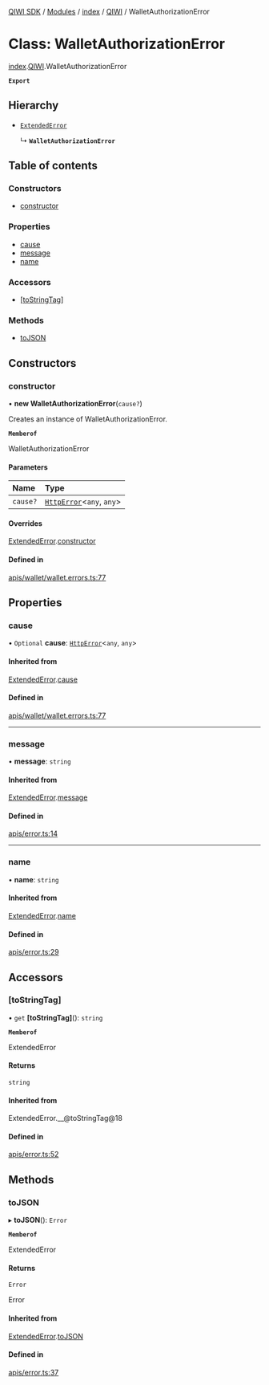 [QIWI SDK](../README.md) / [Modules](../modules.md) / [index](../modules/index.md) / [QIWI](../modules/index.QIWI.md) / WalletAuthorizationError

# Class: WalletAuthorizationError

[index](../modules/index.md).[QIWI](../modules/index.QIWI.md).WalletAuthorizationError

**`Export`**

## Hierarchy

- [`ExtendedError`](index._internal_.ExtendedError.md)

  ↳ **`WalletAuthorizationError`**

## Table of contents

### Constructors

- [constructor](index.QIWI.WalletAuthorizationError.md#constructor)

### Properties

- [cause](index.QIWI.WalletAuthorizationError.md#cause)
- [message](index.QIWI.WalletAuthorizationError.md#message)
- [name](index.QIWI.WalletAuthorizationError.md#name)

### Accessors

- [[toStringTag]](index.QIWI.WalletAuthorizationError.md#[tostringtag])

### Methods

- [toJSON](index.QIWI.WalletAuthorizationError.md#tojson)

## Constructors

### constructor

• **new WalletAuthorizationError**(`cause?`)

Creates an instance of WalletAuthorizationError.

**`Memberof`**

WalletAuthorizationError

#### Parameters

| Name | Type |
| :------ | :------ |
| `cause?` | [`HttpError`](index.QIWI.HttpError.md)<`any`, `any`\> |

#### Overrides

[ExtendedError](index._internal_.ExtendedError.md).[constructor](index._internal_.ExtendedError.md#constructor)

#### Defined in

[apis/wallet/wallet.errors.ts:77](https://github.com/AlexXanderGrib/node-qiwi-sdk/blob/501d75e/src/apis/wallet/wallet.errors.ts#L77)

## Properties

### cause

• `Optional` **cause**: [`HttpError`](index.QIWI.HttpError.md)<`any`, `any`\>

#### Inherited from

[ExtendedError](index._internal_.ExtendedError.md).[cause](index._internal_.ExtendedError.md#cause)

#### Defined in

[apis/wallet/wallet.errors.ts:77](https://github.com/AlexXanderGrib/node-qiwi-sdk/blob/501d75e/src/apis/wallet/wallet.errors.ts#L77)

___

### message

• **message**: `string`

#### Inherited from

[ExtendedError](index._internal_.ExtendedError.md).[message](index._internal_.ExtendedError.md#message)

#### Defined in

[apis/error.ts:14](https://github.com/AlexXanderGrib/node-qiwi-sdk/blob/501d75e/src/apis/error.ts#L14)

___

### name

• **name**: `string`

#### Inherited from

[ExtendedError](index._internal_.ExtendedError.md).[name](index._internal_.ExtendedError.md#name)

#### Defined in

[apis/error.ts:29](https://github.com/AlexXanderGrib/node-qiwi-sdk/blob/501d75e/src/apis/error.ts#L29)

## Accessors

### [toStringTag]

• `get` **[toStringTag]**(): `string`

**`Memberof`**

ExtendedError

#### Returns

`string`

#### Inherited from

ExtendedError.\_\_@toStringTag@18

#### Defined in

[apis/error.ts:52](https://github.com/AlexXanderGrib/node-qiwi-sdk/blob/501d75e/src/apis/error.ts#L52)

## Methods

### toJSON

▸ **toJSON**(): `Error`

**`Memberof`**

ExtendedError

#### Returns

`Error`

Error

#### Inherited from

[ExtendedError](index._internal_.ExtendedError.md).[toJSON](index._internal_.ExtendedError.md#tojson)

#### Defined in

[apis/error.ts:37](https://github.com/AlexXanderGrib/node-qiwi-sdk/blob/501d75e/src/apis/error.ts#L37)
